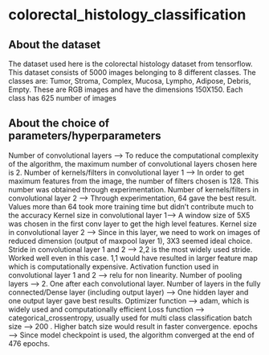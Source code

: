 # colorectal_histology_classification

About the dataset
------------------
The dataset used here is the colorectal histology dataset from tensorflow. This dataset consists of 5000 images belonging to 8 different classes. The classes are: Tumor, Stroma, Complex, Mucosa, Lympho, Adipose, Debris, Empty. These are RGB images and have the dimensions 150X150. Each class has 625 number of images 

About the choice of parameters/hyperparameters
-------------------------------------
Number of convolutional layers --> To reduce the computational complexity of the algorithm, the maximum number of convolutional layers chosen here is 2.
Number of kernels/filters in convolutional layer 1  --> In order to get maximum features from the image, the number of filters chosen is 128. This number was obtained through experimentation.
Number of kernels/filters in convolutional layer 2  --> Through experimentation, 64 gave the best result. Values more than 64 took more training time but didn’t contribute much to the accuracy
Kernel size in convolutional layer 1--> A window size of 5X5 was chosen in the first conv layer to get the high level features.
Kernel size in convolutional layer 2 --> Since in this layer, we need to work on images of reduced dimension (output of maxpool layer 1), 3X3 seemed ideal choice.
Stride in convolutional layer 1 and 2 --> 2,2 is the most widely used stride. Worked well even in this case. 1,1 would have resulted in larger feature map which is computationally expensive.
Activation function used in convolutional layer 1 and 2 --> relu for non linearity.
Number of pooling layers --> 2. One after each convolutional layer.
Number of layers in the fully connected/Dense layer (including output layer) --> One hidden layer and one output layer gave best results.
Optimizer function --> adam, which is widely used and computationally efficient
Loss function --> categorical_crossentropy, usually used for multi class classification
batch size --> 200 . Higher batch size would result in faster convergence.
epochs --> Since model checkpoint is used, the algorithm converged at the end of 476 epochs.
